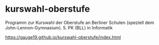 # kurswahl-oberstufe
Programm zur Kurswahl der Oberstufe an Berliner Schulen (speziell dem John-Lennon-Gymnasium).
5. PK (BLL) in Informatik

https://gauge19.github.io/kurswahl-oberstufe/index.html
